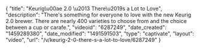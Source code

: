 {
    "title": "Keurig\u00ae 2.0 \u2013 There\u2019s a Lot to Love",
    "description": "There's something for everyone to love with the new Keurig 2.0 brewer. There are nearly 400 varieties to choose from and the choice between a cup or carafe.",
    "videoid": "6287249",
    "date_created": "1459289380",
    "date_modified": "1491591503",
    "type": "captivate",
    "layout": "video",
    "url": "\/v\/keurig-2-0-there-s-a-lot-to-love\/6287249"
}